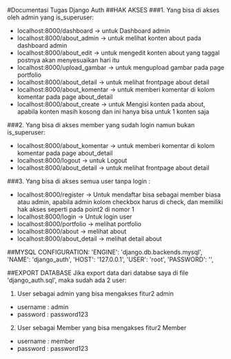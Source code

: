 #Documentasi Tugas Django Auth
##HAK AKSES
###1. Yang bisa di akses oleh admin yang is_superuser:
  - localhost:8000/dashboard            -> untuk Dashboard admin
  - localhost:8000/about_admin          -> untuk melihat konten about pada dashboard admin
  - localhost:8000/about_edit           -> untuk mengedit konten about yang taggal postnya akan menyesuaikan hari itu
  - localhost:8000/upload_gambar        -> untuk mengupload gambar pada page portfolio
  - localhost:8000/about_detail         -> untuk melihat frontpage about detail  
  - localhost:8000/about_komentar       -> untuk memberi komentar di kolom komentar pada page about_detail
  - localhost:8000/about_create         -> untuk Mengisi konten pada about, apabila konten masih kosong dan ini hanya bisa untuk 1 konten saja

###2. Yang bisa di akses member yang sudah login namun bukan is_superuser:
  - localhost:8000/about_komentar       -> untuk memberi komentar di kolom komentar pada page about_detail
  - localhost:8000/logout               -> untuk Logout
  - localhost:8000/about_detail         -> untuk melihat frontpage about detail  

###3. Yang bisa di akses semua user tanpa login :
  - localhost:8000/register             -> Untuk mendaftar bisa sebagai member biasa atau admin, apabila admin kolom checkbox harus di check, dan memiliki hak akses seperti pada point2 di nomor 1
  - localhost:8000/login                -> Untuk login user
  - localhost:8000/portfolio            -> melihat portfolio
  - localhost:8000/about                -> melihat about
  - localhost:8000/about_detail         -> melihat detail about

##MYSQL CONFIGURATION:
  'ENGINE': 'django.db.backends.mysql',
  'NAME': 'django_auth',
  'HOST': '127.0.0.1',
  'USER': 'root',
  'PASSWORD': '',

##EXPORT DATABASE
Jika export data dari databse saya di file 'django_auth.sql', maka sudah ada 2 user:

1. User sebagai admin yang bisa mengakses fitur2 admin
  - username : admin
  - password : password123

2. User sebagai Member yang bisa mengakses fitur2 Member
  - username : member
  - password : password123
